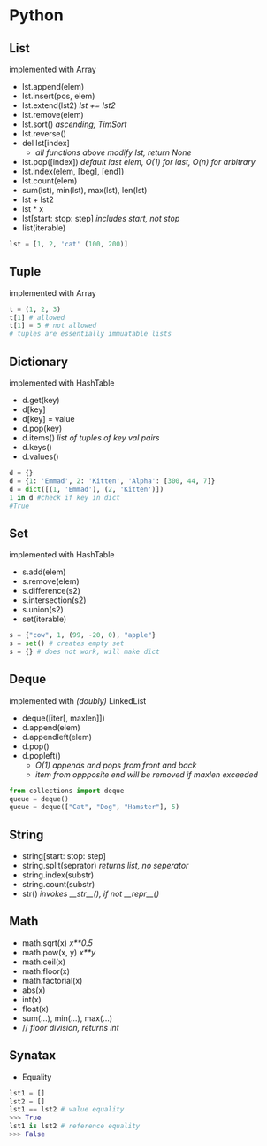 # Python

## List
implemented with Array

- lst.append(elem)
- lst.insert(pos, elem)
- lst.extend(lst2) *lst += lst2*
- lst.remove(elem)
- lst.sort() *ascending; TimSort*
- lst.reverse()
- del lst[index]
    - *all functions above modify lst, return None*
- lst.pop([index]) *default last elem, O(1) for last, O(n) for arbitrary*
- lst.index(elem, [beg], [end])
- lst.count(elem)
- sum(lst), min(lst), max(lst), len(lst)
- lst + lst2
- lst * x
- lst[start: stop: step] *includes start, not stop*
- list(iterable)

```python
lst = [1, 2, 'cat' (100, 200)]
```

## Tuple
implemented with Array

```python
t = (1, 2, 3)
t[1] # allowed
t[1] = 5 # not allowed
# tuples are essentially immuatable lists
```

## Dictionary
implemented with HashTable

- d.get(key)
- d[key]
- d[key] = value
- d.pop(key)
- d.items() *list of tuples of key val pairs*
- d.keys()
- d.values()

```python
d = {}
d = {1: 'Emmad', 2: 'Kitten', 'Alpha': [300, 44, 7]}
d = dict([(1, 'Emmad'), (2, 'Kitten')])
1 in d #check if key in dict
#True
```

## Set
implemented with HashTable

- s.add(elem)
- s.remove(elem)
- s.difference(s2)
- s.intersection(s2)
- s.union(s2)
- set(iterable)

```python
s = {"cow", 1, (99, -20, 0), "apple"}
s = set() # creates empty set
s = {} # does not work, will make dict

```


## Deque
implemented with *(doubly)* LinkedList

- deque([iter[, maxlen]])
- d.append(elem)
- d.appendleft(elem)
- d.pop()
- d.popleft()
    - *O(1) appends and pops from front and back*
    - *item from oppposite end will be removed if maxlen exceeded*

```python
from collections import deque
queue = deque()
queue = deque(["Cat", "Dog", "Hamster"], 5)
```

## String
 - string[start: stop: step]
 - string.split(seprator) *returns list, no seperator*
 - string.index(substr)
 - string.count(substr)
 - str() *invokes \_\_str\_\_(), if not \_\_repr\_\_()*


## Math

- math.sqrt(x) *x**0.5*
- math.pow(x, y) *x**y*
- math.ceil(x)
- math.floor(x)
- math.factorial(x)
- abs(x)
- int(x)
- float(x)
- sum(...), min(...), max(...)
- // *floor division, returns int*

## Synatax
- Equality
```python
lst1 = []
lst2 = []
lst1 == lst2 # value equality
>>> True
lst1 is lst2 # reference equality
>>> False
```